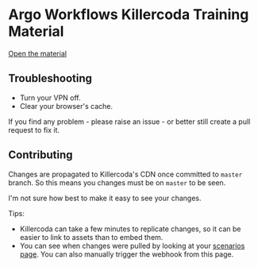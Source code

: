 # Argo Workflows Killercoda Training Material

[Open the material](https://killercoda.com/pipekit/course/argo-workflows/)

## Troubleshooting

* Turn your VPN off.
* Clear your browser's cache.

If you find any problem - please raise an issue - or better still create a pull request to fix it.

## Contributing

Changes are propagated to Killercoda's CDN once committed to `master` branch. So this means you changes must be on `master` to be seen.

I'm not sure how best to make it easy to see your changes.

Tips:

* Killercoda can take a few minutes to replicate changes, so it can be easier to link to assets than to embed them.
* You can see when changes were pulled by looking at your [scenarios page](https://killercoda.com/creator/scenarios). You can also manually trigger the webhook from this page.
